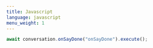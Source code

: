 ```yaml
---
title: Javascript
language: javascript
menu_weight: 1
---
```


```javascript
await conversation.onSayDone("onSayDone").execute();
```
